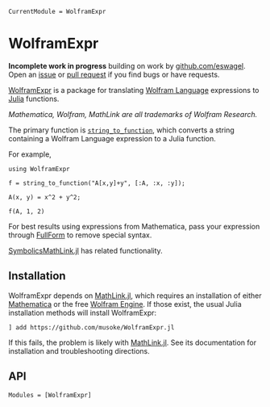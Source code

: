 ```@meta
CurrentModule = WolframExpr
```

# WolframExpr
__Incomplete work in progress__ building on work by [github.com/eswagel](https://github.com/AmplitudeGravity/usingMathLink/blob/06c6ddf6c8c133a832a25156d61d8c356e232e96/useMathLink.ipynb).
Open an [issue](https://github.com/musoke/WolframExpr.jl/issues/new/choose) or [pull request](https://github.com/musoke/WolframExpr.jl/compare) if you find bugs or have requests.

[WolframExpr](https://github.com/musoke/WolframExpr.jl) is a package for translating [Wolfram Language](https://www.wolfram.com/language/) expressions to [Julia](https://julialang.org/) functions.

_Mathematica, Wolfram, MathLink are all trademarks of Wolfram Research._

The primary function is [`string_to_function`](@ref), which converts a string containing a Wolfram Language expression to a Julia function.

For example,
```@repl
using WolframExpr

f = string_to_function("A[x,y]+y", [:A, :x, :y]);

A(x, y) = x^2 + y^2;

f(A, 1, 2)
```

For best results using expressions from Mathematica, pass your expression through [FullForm](https://reference.wolfram.com/language/ref/FullForm.html) to remove special syntax.

[SymbolicsMathLink.jl](https://github.com/eswagel/SymbolicsMathLink.jl) has related functionality.


## Installation

WolframExpr depends on [MathLink.jl](https://github.com/JuliaInterop/MathLink.jl), which requires an installation of either [Mathematica](http://www.wolfram.com/mathematica/) or the free [Wolfram Engine](https://www.wolfram.com/engine/).
If those exist, the usual Julia installation methods will install WolframExpr:
```repl
] add https://github.com/musoke/WolframExpr.jl
```

If this fails, the problem is likely with [MathLink.jl](https://github.com/JuliaInterop/MathLink.jl).
See its documentation for installation and troubleshooting directions.


## API

```@autodocs
Modules = [WolframExpr]
```
